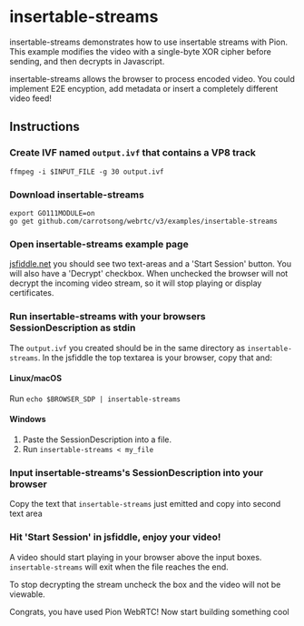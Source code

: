 # insertable-streams
insertable-streams demonstrates how to use insertable streams with Pion.
This example modifies the video with a single-byte XOR cipher before sending, and then
decrypts in Javascript.

insertable-streams allows the browser to process encoded video. You could implement
E2E encyption, add metadata or insert a completely different video feed!

## Instructions
### Create IVF named `output.ivf` that contains a VP8 track
```
ffmpeg -i $INPUT_FILE -g 30 output.ivf
```

### Download insertable-streams
```
export GO111MODULE=on
go get github.com/carrotsong/webrtc/v3/examples/insertable-streams
```

### Open insertable-streams example page
[jsfiddle.net](https://jsfiddle.net/p5tLbxf0/) you should see two text-areas and a 'Start Session' button. You will also have a 'Decrypt' checkbox.
When unchecked the browser will not decrypt the incoming video stream, so it will stop playing or display certificates.

### Run insertable-streams with your browsers SessionDescription as stdin
The `output.ivf` you created should be in the same directory as `insertable-streams`. In the jsfiddle the top textarea is your browser, copy that and:

#### Linux/macOS
Run `echo $BROWSER_SDP | insertable-streams`
#### Windows
1. Paste the SessionDescription into a file.
1. Run `insertable-streams < my_file`

### Input insertable-streams's SessionDescription into your browser
Copy the text that `insertable-streams` just emitted and copy into second text area

### Hit 'Start Session' in jsfiddle, enjoy your video!
A video should start playing in your browser above the input boxes. `insertable-streams` will exit when the file reaches the end.

To stop decrypting the stream uncheck the box and the video will not be viewable.

Congrats, you have used Pion WebRTC! Now start building something cool
